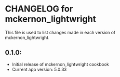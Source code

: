 # CHANGELOG for mckernon_lightwright

This file is used to list changes made in each version of mckernon_lightwright.

## 0.1.0:

* Initial release of mckernon_lightwright cookbook
* Current app version: 5.0.33